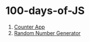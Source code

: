 # 100-days-of-JS


1. [Counter App](./100-days-of-JS/1.CounterApp/)
2. [Random Number Generator](./100-days-of-JS/2.RandomNumberGenerator/)
